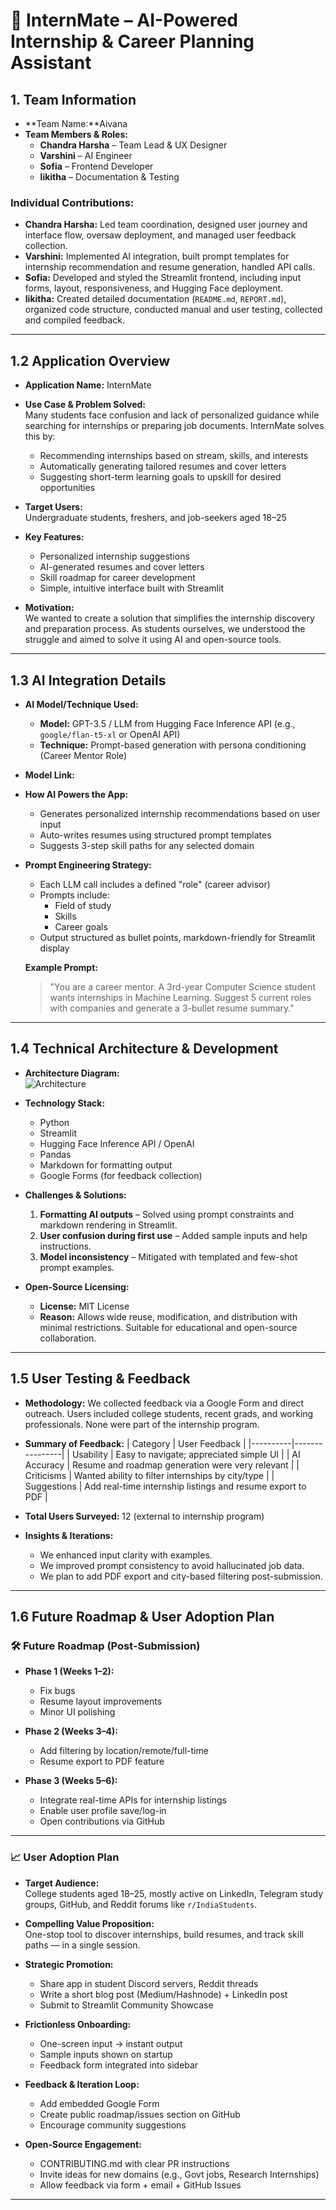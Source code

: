 # 📄 InternMate – AI-Powered Internship & Career Planning Assistant

## 1. Team Information

- **Team Name:**Aivana
- **Team Members & Roles:**
  - **Chandra Harsha** – Team Lead & UX Designer  
  - **Varshini** – AI Engineer  
  - **Sofia** – Frontend Developer  
  - **likitha** – Documentation & Testing

### Individual Contributions:

- **Chandra Harsha:** Led team coordination, designed user journey and interface flow, oversaw deployment, and managed user feedback collection.
- **Varshini:** Implemented AI integration, built prompt templates for internship recommendation and resume generation, handled API calls.
- **Sofia:** Developed and styled the Streamlit frontend, including input forms, layout, responsiveness, and Hugging Face deployment.
- **likitha:** Created detailed documentation (`README.md`, `REPORT.md`), organized code structure, conducted manual and user testing, collected and compiled feedback.

---

## 1.2 Application Overview

- **Application Name:** InternMate  
- **Use Case & Problem Solved:**  
  Many students face confusion and lack of personalized guidance while searching for internships or preparing job documents. InternMate solves this by:
  - Recommending internships based on stream, skills, and interests
  - Automatically generating tailored resumes and cover letters
  - Suggesting short-term learning goals to upskill for desired opportunities

- **Target Users:**  
  Undergraduate students, freshers, and job-seekers aged 18–25

- **Key Features:**
  -  Personalized internship suggestions
  -  AI-generated resumes and cover letters
  -  Skill roadmap for career development
  -  Simple, intuitive interface built with Streamlit

- **Motivation:**  
  We wanted to create a solution that simplifies the internship discovery and preparation process. As students ourselves, we understood the struggle and aimed to solve it using AI and open-source tools.

---

## 1.3 AI Integration Details

- **AI Model/Technique Used:**
  - **Model:** GPT-3.5 / LLM from Hugging Face Inference API (e.g., `google/flan-t5-xl` or OpenAI API)
  - **Technique:** Prompt-based generation with persona conditioning (Career Mentor Role)

- **Model Link:** <!-- TODO: Add your Hugging Face model card or API if used -->

- **How AI Powers the App:**
  - Generates personalized internship recommendations based on user input
  - Auto-writes resumes using structured prompt templates
  - Suggests 3-step skill paths for any selected domain

- **Prompt Engineering Strategy:**
  - Each LLM call includes a defined "role" (career advisor)
  - Prompts include:
    - Field of study
    - Skills
    - Career goals
  - Output structured as bullet points, markdown-friendly for Streamlit display

  **Example Prompt:**
  > "You are a career mentor. A 3rd-year Computer Science student wants internships in Machine Learning. Suggest 5 current roles with companies and generate a 3-bullet resume summary."

---

## 1.4 Technical Architecture & Development

- **Architecture Diagram:**  
  ![Architecture](https://sdmntprnorthcentralus.oaiusercontent.com/files/00000000-cc54-622f-a1cc-739b1a2bd803/raw?se=2025-06-10T03%3A51%3A46Z&sp=r&sv=2024-08-04&sr=b&scid=7f68cb14-7656-5a2f-b977-d657f2eac292&skoid=add8ee7d-5fc7-451e-b06e-a82b2276cf62&sktid=a48cca56-e6da-484e-a814-9c849652bcb3&skt=2025-06-09T12%3A32%3A51Z&ske=2025-06-10T12%3A32%3A51Z&sks=b&skv=2024-08-04&sig=96WBaVTNWx9iH%2BxTZ/4mb33R1u2KqDcSWgsbXP8lOr4%3D)


- **Technology Stack:**
  - Python
  - Streamlit
  - Hugging Face Inference API / OpenAI
  - Pandas
  - Markdown for formatting output
  - Google Forms (for feedback collection)

- **Challenges & Solutions:**
  1. **Formatting AI outputs** – Solved using prompt constraints and markdown rendering in Streamlit.
  2. **User confusion during first use** – Added sample inputs and help instructions.
  3. **Model inconsistency** – Mitigated with templated and few-shot prompt examples.

- **Open-Source Licensing:**
  - **License:** MIT License  
  - **Reason:** Allows wide reuse, modification, and distribution with minimal restrictions. Suitable for educational and open-source collaboration.

---

## 1.5 User Testing & Feedback

- **Methodology:**
  We collected feedback via a Google Form and direct outreach. Users included college students, recent grads, and working professionals. None were part of the internship program.

- **Summary of Feedback:**
  | Category | User Feedback |
  |----------|----------------|
  | Usability | Easy to navigate; appreciated simple UI |
  | AI Accuracy | Resume and roadmap generation were very relevant |
  | Criticisms | Wanted ability to filter internships by city/type |
  | Suggestions | Add real-time internship listings and resume export to PDF |

- **Total Users Surveyed:** 12 (external to internship program)

- **Insights & Iterations:**
  - We enhanced input clarity with examples.
  - We improved prompt consistency to avoid hallucinated job data.
  - We plan to add PDF export and city-based filtering post-submission.

---

## 1.6 Future Roadmap & User Adoption Plan

### 🛠 Future Roadmap (Post-Submission)

- **Phase 1 (Weeks 1–2):**
  - Fix bugs
  - Resume layout improvements
  - Minor UI polishing

- **Phase 2 (Weeks 3–4):**
  - Add filtering by location/remote/full-time
  - Resume export to PDF feature

- **Phase 3 (Weeks 5–6):**
  - Integrate real-time APIs for internship listings
  - Enable user profile save/log-in
  - Open contributions via GitHub

---

### 📈 User Adoption Plan

- **Target Audience:**  
  College students aged 18–25, mostly active on LinkedIn, Telegram study groups, GitHub, and Reddit forums like `r/IndiaStudents`.

- **Compelling Value Proposition:**  
  One-stop tool to discover internships, build resumes, and track skill paths — in a single session.

- **Strategic Promotion:**
  - Share app in student Discord servers, Reddit threads
  - Write a short blog post (Medium/Hashnode) + LinkedIn post
  - Submit to Streamlit Community Showcase

- **Frictionless Onboarding:**
  - One-screen input → instant output
  - Sample inputs shown on startup
  - Feedback form integrated into sidebar

- **Feedback & Iteration Loop:**
  - Add embedded Google Form
  - Create public roadmap/issues section on GitHub
  - Encourage community suggestions

- **Open-Source Engagement:**
  - CONTRIBUTING.md with clear PR instructions
  - Invite ideas for new domains (e.g., Govt jobs, Research Internships)
  - Allow feedback via form + email + GitHub Issues

---

